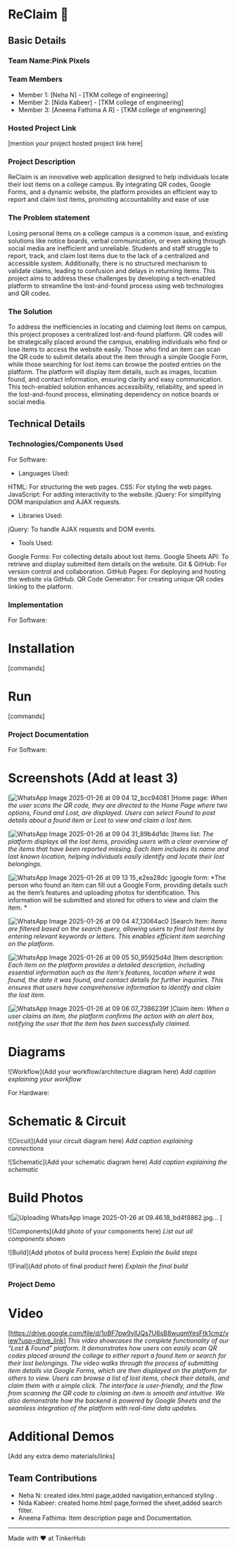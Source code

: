# ReClaim 🎯


## Basic Details
### Team Name:Pink Pixels


### Team Members
- Member 1: [Neha N] - [TKM college of engineering]
- Member 2: [Nida Kabeer] - [TKM college of engineering]
- Member 3: [Aneena Fathima A R] - [TKM college of engineering]

### Hosted Project Link
[mention your project hosted project link here]

### Project Description
ReClaim is an innovative web application designed to help individuals locate their lost items on a college campus. By integrating QR codes, Google Forms, and a dynamic website, the platform provides an efficient way to report and claim lost items, promoting accountability and ease of use

### The Problem statement
Losing personal items on a college campus is a common issue, and existing solutions like notice boards, verbal communication, or even asking through social media are inefficient and unreliable. Students and staff struggle to report, track, and claim lost items due to the lack of a centralized and accessible system. Additionally, there is no structured mechanism to validate claims, leading to confusion and delays in returning items. This project aims to address these challenges by developing a tech-enabled platform to streamline the lost-and-found process using web technologies and QR codes.

### The Solution
To address the inefficiencies in locating and claiming lost items on campus, this project proposes a centralized lost-and-found platform. QR codes will be strategically placed around the campus, enabling individuals who find or lose items to access the website easily. Those who find an item can scan the QR code to submit details about the item through a simple Google Form, while those searching for lost items can browse the posted entries on the platform. The platform will display item details, such as images, location found, and contact information, ensuring clarity and easy communication. This tech-enabled solution enhances accessibility, reliability, and speed in the lost-and-found process, eliminating dependency on notice boards or social media.

## Technical Details
### Technologies/Components Used
For Software:
- Languages Used:

HTML: For structuring the web pages.
CSS: For styling the web pages.
JavaScript: For adding interactivity to the website.
jQuery: For simplifying DOM manipulation and AJAX requests.


- Libraries Used:

jQuery: To handle AJAX requests and DOM events.

- Tools Used:
  
Google Forms: For collecting details about lost items.
Google Sheets API: To retrieve and display submitted item details on the website.
Git & GitHub: For version control and collaboration.
GitHub Pages: For deploying and hosting the website via GitHub.
QR Code Generator: For creating unique QR codes linking to the platform.



### Implementation
For Software:
# Installation
[commands]

# Run
[commands]

### Project Documentation
For Software:

# Screenshots (Add at least 3)
[![WhatsApp Image 2025-01-26 at 09 04 12_bcc94081](https://github.com/user-attachments/assets/85f2db0a-5669-4681-ba30-6412682079b3)
]Home page:
*When the user scans the QR code, they are directed to the Home Page where two options, Found and Lost, are displayed. Users can select Found to post details about a found item or Lost to view and claim a lost item.*

[![WhatsApp Image 2025-01-26 at 09 04 31_89b4d1dc](https://github.com/user-attachments/assets/78e24197-49f5-423f-a164-f7e2f66c66fa)
]Items list:
*The platform displays all the lost items, providing users with a clear overview of the items that have been reported missing. Each item includes its name and last known location, helping individuals easily identify and locate their lost belongings.*

[![WhatsApp Image 2025-01-26 at 09 13 15_e2ea28dc](https://github.com/user-attachments/assets/abba35a2-b16f-4871-ac4f-0a90fa0f32f5)
]google form:
*The person who found an item can fill out a Google Form, providing details such as the item’s features and uploading photos for identification. This information will be submitted and stored for others to view and claim the item.
*

[![WhatsApp Image 2025-01-26 at 09 04 47_13064ac0](https://github.com/user-attachments/assets/3d8a4dcc-6554-4cf3-b466-7f320bc004b6)
]Search Item:
*Items are filtered based on the search query, allowing users to find lost items by entering relevant keywords or letters. This enables efficient item searching on the platform.*

[![WhatsApp Image 2025-01-26 at 09 05 50_95925d4d](https://github.com/user-attachments/assets/35bf0bde-9c77-4e7c-8793-9cd7037561bc)
]Item description:
*Each item on the platform provides a detailed description, including essential information such as the item's features, location where it was found, the date it was found, and contact details for further inquiries. This ensures that users have comprehensive information to identify and claim the lost item.*

[![WhatsApp Image 2025-01-26 at 09 06 07_7386239f](https://github.com/user-attachments/assets/d172ab23-7484-41c2-be1b-cdf5fadeca10)
]Claim item:
*When a user claims an item, the platform confirms the action with an alert box, notifying the user that the item has been successfully claimed.*




# Diagrams
![Workflow](Add your workflow/architecture diagram here)
*Add caption explaining your workflow*

For Hardware:

# Schematic & Circuit
![Circuit](Add your circuit diagram here)
*Add caption explaining connections*

![Schematic](Add your schematic diagram here)
*Add caption explaining the schematic*

# Build Photos
![![Uploading WhatsApp Image 2025-01-26 at 09.46.18_bd4f8862.jpg…]()
]



![Components](Add photo of your components here)
*List out all components shown*

![Build](Add photos of build process here)
*Explain the build steps*

![Final](Add photo of final product here)
*Explain the final build*

### Project Demo
# Video
[https://drive.google.com/file/d/1oBF7pw9vlUQs7U6sB8wuqmYesFtk1cmz/view?usp=drive_link]
*This video showcases the complete functionality of our "Lost & Found" platform. It demonstrates how users can easily scan QR codes placed around the college to either report a found item or search for their lost belongings. The video walks through the process of submitting item details via Google Forms, which are then displayed on the platform for others to view. Users can browse a list of lost items, check their details, and claim them with a simple click. The interface is user-friendly, and the flow from scanning the QR code to claiming an item is smooth and intuitive. We also demonstrate how the backend is powered by Google Sheets and the seamless integration of the platform with real-time data updates.*

# Additional Demos
[Add any extra demo materials/links]

## Team Contributions
- Neha N: created idex.html page,added navigation,enhanced styling .
- Nida Kabeer: created home.html page,formed the sheet,added search filter.
- Aneena Fathima: Item description page and Documentation.

---
Made with ❤️ at TinkerHub
